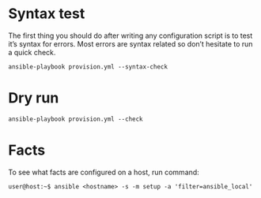 # Syntax test

The first thing you should do after writing any configuration script is to test it’s syntax for errors. Most errors are syntax related so don’t hesitate to run a quick check.
```
ansible-playbook provision.yml --syntax-check
```

# Dry run
```
ansible-playbook provision.yml --check
```

# Facts
To see what facts are configured on a host, run command:
```
user@host:~$ ansible <hostname> -s -m setup -a 'filter=ansible_local'
```
